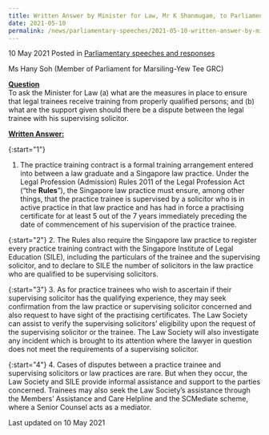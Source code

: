 ```yaml
---
title: Written Answer by Minister for Law, Mr K Shanmugam, to Parliamentary Question on Legal Training
date: 2021-05-10
permalink: /news/parliamentary-speeches/2021-05-10-written-answer-by-minister-for-law-mr-k-shanmugam-to-pq-legal-training/
---
```


10 May 2021 Posted in [Parliamentary speeches and responses](/news/parliamentary-speeches)

Ms Hany Soh (Member of Parliament for Marsiling-Yew Tee GRC)
  
**<b><u>Question</u></b>**  
To ask the Minister for Law (a) what are the measures in place to ensure that legal trainees receive training from properly qualified persons; and (b) what are the support given should there be a dispute between the legal trainee with his supervising solicitor.

**<b><u>Written Answer:</u></b>**  

{:start="1"}
1.	The practice training contract is a formal training arrangement entered into between a law graduate and a Singapore law practice. Under the Legal Profession (Admission) Rules 2011 of the Legal Profession Act (“the **Rules**”), the Singapore law practice must ensure, among other things, that the practice trainee is supervised by a solicitor who is in active practice in that law practice and has had in force a practising certificate for at least 5 out of the 7 years immediately preceding the date of commencement of his supervision of the practice trainee. 

{:start="2"}
2.	The Rules also require the Singapore law practice to register every practice training contract with the Singapore Institute of Legal Education (SILE), including the particulars of the trainee and the supervising solicitor, and to declare to SILE the number of solicitors in the law practice who are qualified to be supervising solicitors. 

{:start="3"}
3.	As for practice trainees who wish to ascertain if their supervising solicitor has the qualifying experience, they may seek confirmation from the law practice or supervising solicitor concerned and also request to have sight of the practising certificates. The Law Society can assist to verify the supervising solicitors’ eligibility upon the request of the supervising solicitor or the trainee. The Law Society will also investigate any incident which is brought to its attention where the lawyer in question does not meet the requirements of a supervising solicitor.

{:start="4"}
4.	Cases of disputes between a practice trainee and supervising solicitors or law practices are rare. But when they occur, the Law Society and SILE provide informal assistance and support to the parties concerned. Trainees may also seek the Law Society’s assistance through the Members’ Assistance and Care Helpline and the SCMediate scheme, where a Senior Counsel acts as a mediator. 

<p class="right-side-updated">Last updated on 10 May 2021</p>
